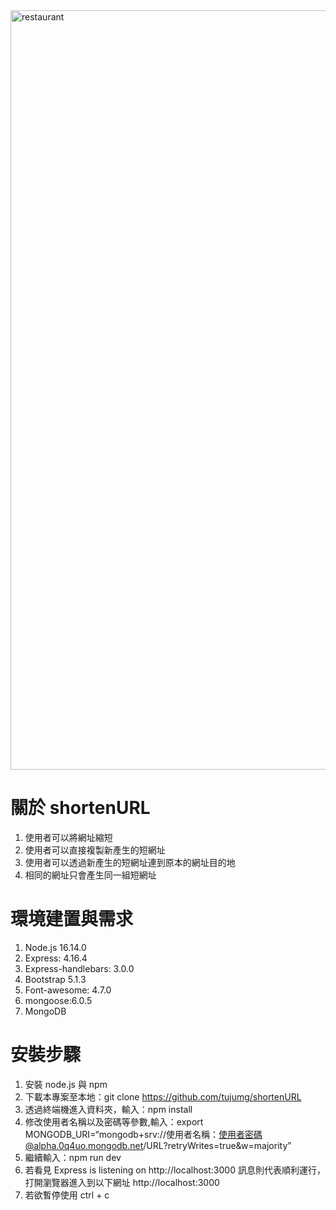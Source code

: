 <img width="1215" alt="restaurant" src="https://github.com/tujumg/new/blob/main/%E6%88%AA%E5%9C%96/%E6%88%AA%E5%9C%96%202022-05-27%20%E4%B8%8B%E5%8D%884.54.48.png">

# 關於 shortenURL

1. 使用者可以將網址縮短
2. 使用者可以直接複製新產生的短網址
3. 使用者可以透過新產生的短網址連到原本的網址目的地
4. 相同的網址只會產生同一組短網址

# 環境建置與需求

1. Node.js 16.14.0
2. Express: 4.16.4
3. Express-handlebars: 3.0.0
4. Bootstrap 5.1.3
5. Font-awesome: 4.7.0
6. mongoose:6.0.5
7. MongoDB

# 安裝步驟

1. 安裝 node.js 與 npm
2. 下載本專案至本地：git clone https://github.com/tujumg/shortenURL
3. 透過終端機進入資料夾，輸入：npm install
4. 修改使用者名稱以及密碼等參數,輸入：export MONGODB_URI=“mongodb+srv://使用者名稱：使用者密碼@alpha.0q4uo.mongodb.net/URL?retryWrites=true&w=majority”
5. 繼續輸入：npm run dev
6. 若看見 Express is listening on http://localhost:3000 訊息則代表順利運行，打開瀏覽器進入到以下網址 http://localhost:3000
7. 若欲暫停使用 ctrl + c

